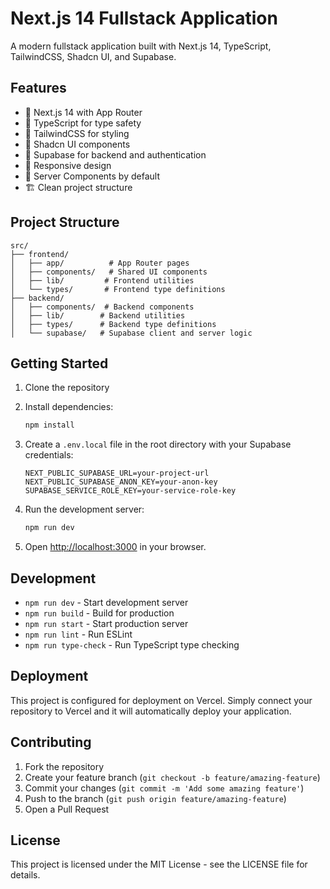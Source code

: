 # Next.js 14 Fullstack Application

A modern fullstack application built with Next.js 14, TypeScript, TailwindCSS, Shadcn UI, and Supabase.

## Features

- 🚀 Next.js 14 with App Router
- 💎 TypeScript for type safety
- 🎨 TailwindCSS for styling
- 🎯 Shadcn UI components
- 🔐 Supabase for backend and authentication
- 📱 Responsive design
- 🔄 Server Components by default
- 🏗️ Clean project structure

## Project Structure

```
src/
├── frontend/
│   ├── app/          # App Router pages
│   ├── components/   # Shared UI components
│   ├── lib/         # Frontend utilities
│   └── types/       # Frontend type definitions
├── backend/
│   ├── components/  # Backend components
│   ├── lib/        # Backend utilities
│   ├── types/      # Backend type definitions
│   └── supabase/   # Supabase client and server logic
```

## Getting Started

1. Clone the repository
2. Install dependencies:

   ```bash
   npm install
   ```

3. Create a `.env.local` file in the root directory with your Supabase credentials:

   ```
   NEXT_PUBLIC_SUPABASE_URL=your-project-url
   NEXT_PUBLIC_SUPABASE_ANON_KEY=your-anon-key
   SUPABASE_SERVICE_ROLE_KEY=your-service-role-key
   ```

4. Run the development server:

   ```bash
   npm run dev
   ```

5. Open [http://localhost:3000](http://localhost:3000) in your browser.

## Development

- `npm run dev` - Start development server
- `npm run build` - Build for production
- `npm run start` - Start production server
- `npm run lint` - Run ESLint
- `npm run type-check` - Run TypeScript type checking

## Deployment

This project is configured for deployment on Vercel. Simply connect your repository to Vercel and it will automatically deploy your application.

## Contributing

1. Fork the repository
2. Create your feature branch (`git checkout -b feature/amazing-feature`)
3. Commit your changes (`git commit -m 'Add some amazing feature'`)
4. Push to the branch (`git push origin feature/amazing-feature`)
5. Open a Pull Request

## License

This project is licensed under the MIT License - see the LICENSE file for details.
